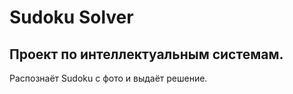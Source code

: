 # Sudoku Solver
## Проект по интеллектуальным системам.

Распознаёт Sudoku с фото и выдаёт решение.
